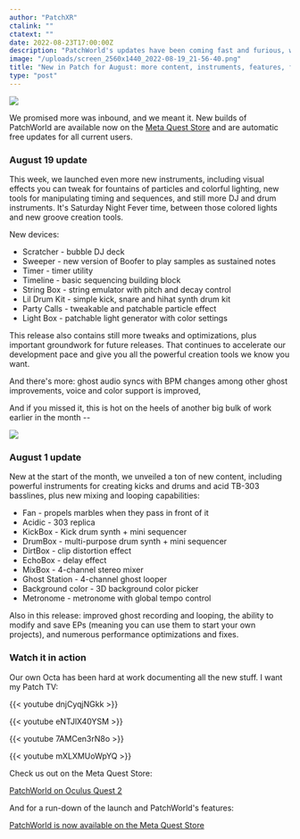 ```yaml
---
author: "PatchXR"
ctalink: ""
ctatext: ""
date: 2022-08-23T17:00:00Z
description: "PatchWorld's updates have been coming fast and furious, with two major releases in August. Now in Patch: everything from acid bass and kicks to light and particles visual parties."
image: "/uploads/screen_2560x1440_2022-08-19_21-56-40.png"
title: "New in Patch for August: more content, instruments, features, fixes"
type: "post"
---
```

![](/uploads/screen_2560x1440_2022-08-19_21-56-40.png)

We promised more was inbound, and we meant it. New builds of PatchWorld are available now on the [Meta Quest Store](https://www.oculus.com/experiences/quest/3715150718552632/) and are automatic free updates for all current users.

### August 19 update

This week, we launched even more new instruments, including visual effects you can tweak for fountains of particles and colorful lighting, new tools for manipulating timing and sequences, and still more DJ and drum instruments. It's Saturday Night Fever time, between those colored lights and new groove creation tools.

New devices:

* Scratcher - bubble DJ deck
* Sweeper - new version of Boofer to play samples as sustained notes
* Timer - timer utility
* Timeline - basic sequencing building block
* String Box - string emulator with pitch and decay control
* Lil Drum Kit - simple kick, snare and hihat synth drum kit
* Party Calls - tweakable and patchable particle effect
* Light Box - patchable light generator with color settings

This release also contains still more tweaks and optimizations, plus important groundwork for future releases. That continues to accelerate our development pace and give you all the powerful creation tools we know you want.

And there's more: ghost audio syncs with BPM changes among other ghost improvements, voice and color support is improved,

And if you missed it, this is hot on the heels of another big bulk of work earlier in the month --

![](/uploads/screen_2560x1440_2022-08-20_00-07-04.png)

### August 1 update

New at the start of the month, we unveiled a ton of new content, including powerful instruments for creating kicks and drums and acid TB-303 basslines, plus new mixing and looping capabilities:

* Fan - propels marbles when they pass in front of it
* Acidic - 303 replica
* KickBox - Kick drum synth + mini sequencer
* DrumBox - multi-purpose drum synth + mini sequencer
* DirtBox - clip distortion effect
* EchoBox - delay effect
* MixBox - 4-channel stereo mixer
* Ghost Station - 4-channel ghost looper
* Background color - 3D background color picker
* Metronome - metronome with global tempo control

Also in this release: improved ghost recording and looping, the ability to modify and save EPs (meaning you can use them to start your own projects), and numerous performance optimizations and fixes.

### Watch it in action

Our own Octa has been hard at work documenting all the new stuff. I want my Patch TV:

{{< youtube dnjCyqjNGkk >}}

{{< youtube eNTJlX40YSM >}}

{{< youtube 7AMCen3rN8o >}}

{{< youtube mXLXMUoWpYQ >}}

Check us out on the Meta Quest Store:

[PatchWorld on Oculus Quest 2](https://www.oculus.com/experiences/quest/3715150718552632/)

And for a run-down of the launch and PatchWorld's features:

[PatchWorld is now available on the Meta Quest Store]()
